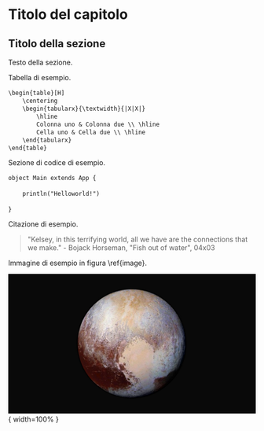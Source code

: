 # Titolo del capitolo

## Titolo della sezione

Testo della sezione.

Tabella di esempio.

```{=latex}
\begin{table}[H]
	\centering
	\begin{tabularx}{\textwidth}{|X|X|}
        \hline
		Colonna uno & Colonna due \\ \hline
        Cella uno & Cella due \\ \hline
	\end{tabularx}
\end{table}
```

Sezione di codice di esempio.

    object Main extends App {

        println("Helloworld!")

    }

Citazione di esempio.

> "Kelsey, in this terrifying world, all we have are the connections that we make." - Bojack Horseman, "Fish out of water", 04x03

Immagine di esempio in figura \ref{image}.

![Immagine di esempio\label{image}](images/pluto.jpg){ width=100% }
